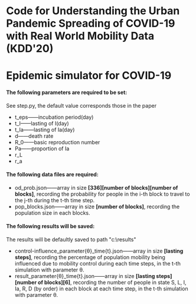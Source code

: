 #  Code for Understanding the Urban Pandemic Spreading of COVID-19 with Real World Mobility Data (KDD'20)
#  Epidemic simulator for COVID-19

#### The following parameters are required to be set:

See step.py, the default value corresponds those in the paper

- t_eps——incubation period(day)
- t_I——lasting of I(day)
- t_Ia——lasting of Ia(day)
- d——death rate
- R_0——basic reproduction number
- Pa——proportion of Ia
- r_L
- r_a

####  The following data files are required:

- od_prob.json——array in size **[336]\[number of blocks]\[number of blocks]**, recording the probability for people in the i-th block to travel to the j-th during the t-th time step.
- pop_blocks.json——array in size **[number of blocks]**, recording the population size in each blocks.

#### The following results will be saved:

The results will be defaultly saved to path "c:\results"

- control-influence_parameter{θ}_time{t}.json——array in size **[lasting steps]**, recording the percentage of population mobility being influenced due to mobility control during each time steps, in the t-th simulation with parameter θ.
- result_parameter{θ}_time{t}.json——array in size **[lasting steps]\[number of blocks]\[6]**, recording the number of people in state S, L, I, Ia, R, D (by order) in each block at each time step, in the t-th simulation with parameter θ.

